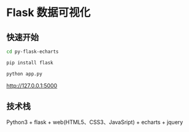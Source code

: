# Flask 数据可视化


## 快速开始

```sh
cd py-flask-echarts

pip install flask

python app.py
```

http://127.0.0.1:5000
   
## 技术栈

Python3 + flask + web(HTML5、CSS3、JavaSript) + echarts + jquery


